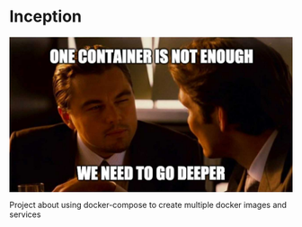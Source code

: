 # Inception

<img align=center src="https://github.com/zstenger93/Inception/blob/master/token.jpeg">

Project about using docker-compose to create multiple docker images and services
